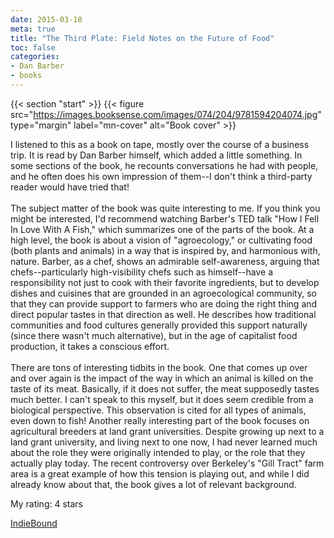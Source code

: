 ```yaml
---
date: 2015-03-18
meta: true
title: "The Third Plate: Field Notes on the Future of Food"
toc: false
categories:
- Dan Barber
- books
---
```


{{< section "start" >}}
{{< figure src="https://images.booksense.com/images/074/204/9781594204074.jpg" type="margin" label="mn-cover" alt="Book cover" >}}

I listened to this as a book on tape, mostly over the course of a business trip. It is read by Dan Barber himself, which added a little something. In some sections of the book, he recounts conversations he had with people, and he often does his own impression of them--I don't think a third-party reader would have tried that!<br /><br />The subject matter of the book was quite interesting to me. If you think you might be interested, I'd recommend watching Barber's TED talk "How I Fell In Love With A Fish," which summarizes one of the parts of the book. At a high level, the book is about a vision of "agroecology," or cultivating food (both plants and animals) in a way that is inspired by, and harmonious with, nature. Barber, as a chef, shows an admirable self-awareness, arguing that chefs--particularly high-visibility chefs such as himself--have a responsibility not just to cook with their favorite ingredients, but to develop dishes and cuisines that are grounded in an agroecological community, so that they can provide support to farmers who are doing the right thing and direct popular tastes in that direction as well. He describes how traditional communities and food cultures generally provided this support naturally (since there wasn't much alternative), but in the age of capitalist food production, it takes a conscious effort.<br /><br />There are tons of interesting tidbits in the book. One that comes up over and over again is the impact of the way in which an animal is killed on the taste of its meat. Basically, if it does not suffer, the meat supposedly tastes much better. I can't speak to this myself, but it does seem credible from a biological perspective. This observation is cited for all types of animals, even down to fish! Another really interesting part of the book focuses on agricultural breeders at land grant universities. Despite growing up next to a land grant university, and living next to one now, I had never learned much about the role they were originally intended to play, or the role that they actually play today. The recent controversy over Berkeley's "Gill Tract" farm area is a great example of how this tension is playing out, and while I did already know about that, the book gives a lot of relevant background.

My rating: 4 stars  

[IndieBound](https://www.indiebound.org/book/9781594204074)

